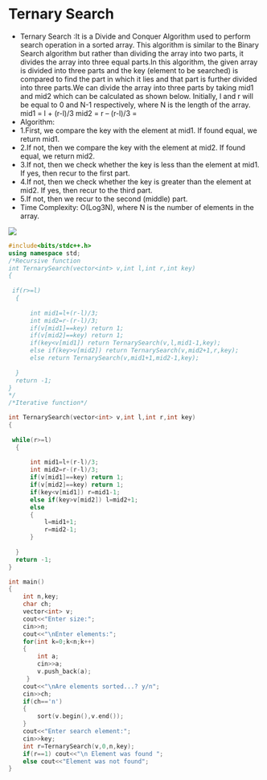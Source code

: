 # Ternary Search

* Ternary Search :It is a Divide and Conquer Algorithm used to perform search operation in a sorted array. This algorithm is similar to the Binary Search algorithm but rather 
than dividing the array into two parts, it divides the array into three equal parts.In this algorithm, the given array is divided into three parts and the key (element to be
searched) is compared to find the part in which it lies and that part is further divided into three parts.We can divide the array into three parts by taking mid1 and mid2 which
can be calculated as shown below. Initially, l and r will be equal to 0 and N-1 respectively, where N is the length of the array.
mid1 = l + (r-l)/3
mid2 = r – (r-l)/3
=
* Algorithm:
* 1.First, we compare the key with the element at mid1. If found equal, we return mid1.
* 2.If not, then we compare the key with the element at mid2. If found equal, we return mid2.
* 3.If not, then we check whether the key is less than the element at mid1. If yes, then recur to the first part.
* 4.If not, then we check whether the key is greater than the element at mid2. If yes, then recur to the third part.
* 5.If not, then we recur to the second (middle) part.
* Time Complexity: O(Log3N), where N is the number of elements in the array.


![](https://media.geeksforgeeks.org/wp-content/uploads/ternaryS-3.png)


```c++
#include<bits/stdc++.h>
using namespace std;
/*Recursive function
int TernarySearch(vector<int> v,int l,int r,int key)
{
  
 if(r>=l)
  {
   
      int mid1=l+(r-l)/3;
      int mid2=r-(r-l)/3;
      if(v[mid1]==key) return 1;
      if(v[mid2]==key) return 1;
      if(key<v[mid1]) return TernarySearch(v,l,mid1-1,key);
      else if(key>v[mid2]) return TernarySearch(v,mid2+1,r,key);
      else return TernarySearch(v,mid1+1,mid2-1,key);
      
  }
  return -1;
}
*/
/*Iterative function*/

int TernarySearch(vector<int> v,int l,int r,int key)
{
  
 while(r>=l)
  {
   
      int mid1=l+(r-l)/3;
      int mid2=r-(r-l)/3;
      if(v[mid1]==key) return 1;
      if(v[mid2]==key) return 1;
      if(key<v[mid1]) r=mid1-1;
      else if(key>v[mid2]) l=mid2+1;
      else  
      {
          l=mid1+1;
          r=mid2-1;
      }
      
  }
  return -1;
}

int main()
{
    int n,key;
    char ch;
    vector<int> v;
    cout<<"Enter size:";
    cin>>n;
    cout<<"\nEnter elements:";
    for(int k=0;k<n;k++)
    {
        int a;
        cin>>a;
        v.push_back(a);
     }
    cout<<"\nAre elements sorted...? y/n";
    cin>>ch;
    if(ch=='n')
    {
        sort(v.begin(),v.end());
    }
    cout<<"Enter search element:";
    cin>>key;
    int r=TernarySearch(v,0,n,key);
    if(r==1) cout<<"\n Element was found ";
    else cout<<"Element was not found";
}
```
